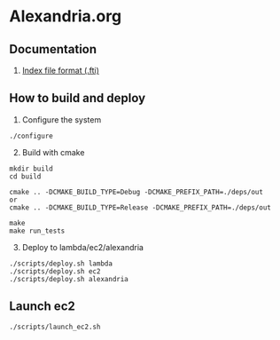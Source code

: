 # Alexandria.org

## Documentation
1. [Index file format (.fti)](/documentation/index_file_format.md)

## How to build and deploy
1. Configure the system
```
./configure
```

2. Build with cmake
```
mkdir build
cd build

cmake .. -DCMAKE_BUILD_TYPE=Debug -DCMAKE_PREFIX_PATH=./deps/out
or
cmake .. -DCMAKE_BUILD_TYPE=Release -DCMAKE_PREFIX_PATH=./deps/out

make
make run_tests
```

3. Deploy to lambda/ec2/alexandria
```
./scripts/deploy.sh lambda
./scripts/deploy.sh ec2
./scripts/deploy.sh alexandria
```

## Launch ec2
```
./scripts/launch_ec2.sh
```
